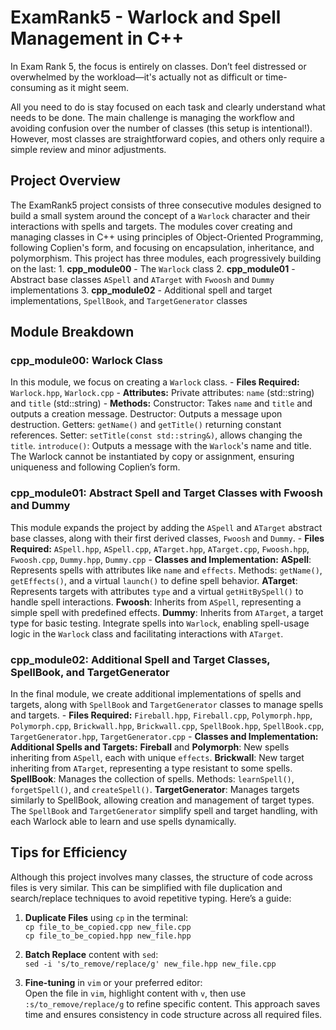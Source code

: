 # ExamRank5 - Warlock and Spell Management in C++

In Exam Rank 5, the focus is entirely on classes.   Don’t feel distressed or overwhelmed by the workload—it's actually not as difficult or time-consuming as it might seem.

All you need to do is stay focused on each task and clearly understand what needs to be done. The main challenge is managing the workflow and avoiding confusion over the number of classes (this setup is intentional!). However, most classes are straightforward copies, and others only require a simple review and minor adjustments.

## Project Overview
The ExamRank5 project consists of three consecutive modules designed to build a small system around the concept of a `Warlock` character and their interactions with spells and targets. The modules cover creating and managing classes in C++ using principles of Object-Oriented Programming, following Coplien's form, and focusing on encapsulation, inheritance, and polymorphism. This project has three modules, each progressively building on the last: 1. **cpp_module00** - The `Warlock` class 2. **cpp_module01** - Abstract base classes `ASpell` and `ATarget` with `Fwoosh` and `Dummy` implementations 3. **cpp_module02** - Additional spell and target implementations, `SpellBook`, and `TargetGenerator` classes

## Module Breakdown

### cpp_module00: Warlock Class
In this module, we focus on creating a `Warlock` class. - **Files Required:** `Warlock.hpp`, `Warlock.cpp` - **Attributes:** Private attributes: `name` (std::string) and `title` (std::string) - **Methods:** Constructor: Takes `name` and `title` and outputs a creation message. Destructor: Outputs a message upon destruction. Getters: `getName()` and `getTitle()` returning constant references. Setter: `setTitle(const std::string&)`, allows changing the `title`. `introduce()`: Outputs a message with the `Warlock`'s name and title. The Warlock cannot be instantiated by copy or assignment, ensuring uniqueness and following Coplien’s form.

### cpp_module01: Abstract Spell and Target Classes with Fwoosh and Dummy
This module expands the project by adding the `ASpell` and `ATarget` abstract base classes, along with their first derived classes, `Fwoosh` and `Dummy`. - **Files Required:** `ASpell.hpp`, `ASpell.cpp`, `ATarget.hpp`, `ATarget.cpp`, `Fwoosh.hpp`, `Fwoosh.cpp`, `Dummy.hpp`, `Dummy.cpp` - **Classes and Implementation:** **ASpell**: Represents spells with attributes like `name` and `effects`. Methods: `getName()`, `getEffects()`, and a virtual `launch()` to define spell behavior. **ATarget**: Represents targets with attributes `type` and a virtual `getHitBySpell()` to handle spell interactions. **Fwoosh**: Inherits from `ASpell`, representing a simple spell with predefined effects. **Dummy**: Inherits from `ATarget`, a target type for basic testing. Integrate spells into `Warlock`, enabling spell-usage logic in the `Warlock` class and facilitating interactions with `ATarget`.

### cpp_module02: Additional Spell and Target Classes, SpellBook, and TargetGenerator
In the final module, we create additional implementations of spells and targets, along with `SpellBook` and `TargetGenerator` classes to manage spells and targets. - **Files Required:** `Fireball.hpp`, `Fireball.cpp`, `Polymorph.hpp`, `Polymorph.cpp`, `Brickwall.hpp`, `Brickwall.cpp`, `SpellBook.hpp`, `SpellBook.cpp`, `TargetGenerator.hpp`, `TargetGenerator.cpp` - **Classes and Implementation:** **Additional Spells and Targets:** **Fireball** and **Polymorph**: New spells inheriting from `ASpell`, each with unique `effects`. **Brickwall**: New target inheriting from `ATarget`, representing a type resistant to some spells. **SpellBook**: Manages the collection of spells. Methods: `learnSpell()`, `forgetSpell()`, and `createSpell()`. **TargetGenerator**: Manages targets similarly to SpellBook, allowing creation and management of target types. The `SpellBook` and `TargetGenerator` simplify spell and target handling, with each Warlock able to learn and use spells dynamically.

## Tips for Efficiency
Although this project involves many classes, the structure of code across files is very similar. This can be simplified with file duplication and search/replace techniques to avoid repetitive typing. Here’s a guide:

1. **Duplicate Files** using `cp` in the terminal:  
   `cp file_to_be_copied.cpp new_file.cpp`  
   `cp file_to_be_copied.hpp new_file.hpp`

2. **Batch Replace** content with `sed`:  
   `sed -i 's/to_remove/replace/g' new_file.hpp new_file.cpp`

3. **Fine-tuning** in `vim` or your preferred editor:  
   Open the file in `vim`, highlight content with `v`, then use `:s/to_remove/replace/g` to refine specific content. This approach saves time and ensures consistency in code structure across all required files.

